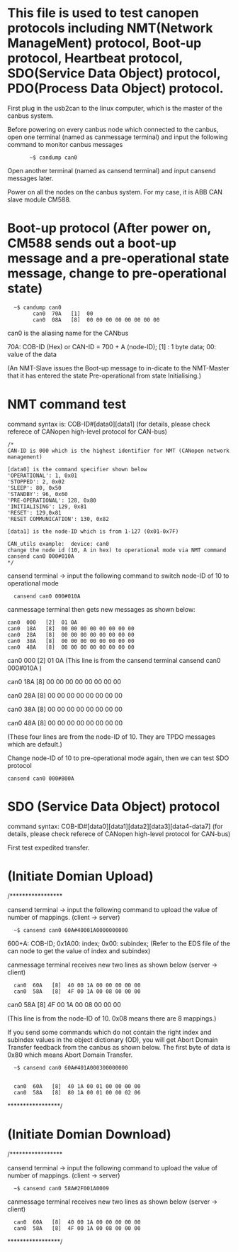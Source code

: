 # This file is used to test canopen protocols including NMT(Network ManageMent) protocol, Boot-up protocol, Heartbeat protocol, SDO(Service Data Object) protocol, PDO(Process Data Object) protocol. 

First plug in the usb2can to the linux computer, which is the master of the canbus system.

Before powering on every canbus node which connected to the canbus, open one terminal (named as canmessage terminal) and input the following command to monitor canbus messages
           
           ~$ candump can0 
           
Open another terminal (named as cansend terminal) and input cansend messages later. 

Power on all the nodes on the canbus system. For my case, it is ABB CAN slave module CM588.

# Boot-up protocol (After power on, CM588 sends out a boot-up message and a pre-operational state message, change to pre-operational state)
      ~$ candump can0
            can0  70A   [1]  00
            can0  08A   [8]  00 00 00 00 00 00 00 00
can0 is the aliasing name for the CANbus

70A: COB-ID (Hex) or CAN-ID =  700 + A (node-ID); [1] : 1 byte data; 00: value of the data

(An NMT-Slave issues the Boot-up message to in-dicate  to  the  NMT-Master  that  it  has  entered  the  state Pre-operational from state Initialising.)

# NMT command test
 command syntax is: COB-ID#[data0][data1]  (for details, please check referece of CANopen high-level protocol for CAN-bus)   
	
    /*
    CAN-ID is 000 which is the highest identifier for NMT (CANopen network management)
    
    [data0] is the command specifier shown below
    'OPERATIONAL': 1, 0x01
    'STOPPED': 2, 0x02
    'SLEEP': 80, 0x50
    'STANDBY': 96, 0x60
    'PRE-OPERATIONAL': 128, 0x80
    'INITIALISING': 129, 0x81
    'RESET': 129,0x81
    'RESET COMMUNICATION': 130, 0x82
    
    [data1] is the node-ID which is from 1-127 (0x01-0x7F)
    
    CAN_utils example:  device: can0
    change the node id (10, A in hex) to operational mode via NMT command
	cansend can0 000#010A
    */

   cansend terminal -> input the following command to switch node-ID of 10 to operational mode
      
      cansend can0 000#010A

   canmessage terminal then gets new messages as shown below: 
     	
	can0  000   [2]  01 0A
  	can0  18A   [8]  00 00 00 00 00 00 00 00
  	can0  28A   [8]  00 00 00 00 00 00 00 00
  	can0  38A   [8]  00 00 00 00 00 00 00 00
  	can0  48A   [8]  00 00 00 00 00 00 00 00

   can0  000   [2]  01 0A 
   (This line is from the cansend terminal cansend can0 000#010A )
  	
   can0  18A   [8]  00 00 00 00 00 00 00 00
   
   can0  28A   [8]  00 00 00 00 00 00 00 00
   
   can0  38A   [8]  00 00 00 00 00 00 00 00
   
   can0  48A   [8]  00 00 00 00 00 00 00 00
   
   (These four lines are from the node-ID of 10. They are TPDO messages which are default.)
 
 Change node-ID of 10 to pre-operational mode again, then we can test SDO protocol
 	
	cansend can0 000#800A

# SDO (Service Data Object) protocol
  
command syntax: COB-ID#[data0][data1][data2][data3][data4-data7] (for details, please check referece of CANopen high-level protocol for CAN-bus)
  
First test expedited transfer.

# (Initiate Domian Upload)
/*****************

 cansend terminal -> input the following command to upload the value of number of mappings. (client -> server)
      
      ~$ cansend can0 60A#40001A0000000000

600+A: COB-ID; 0x1A00: index; 0x00: subindex; (Refer to the EDS file of the can node to get the value of index and subindex)

canmessage terminal receives new two lines as shown below (server -> client)

      can0  60A   [8]  40 00 1A 00 00 00 00 00
      can0  58A   [8]  4F 00 1A 00 08 00 00 00
   
   can0  58A   [8]  4F 00 1A 00 08 00 00 00

(This line is from the node-ID of 10. 0x08 means there are 8 mappings.)


If you send some commands which do not contain the right index and subindex values in the object dictionary (OD), you will get Abort Domain Transfer feedback from the canbus as shown below. The first byte of data is 0x80 which means Abort Domain Transfer.
      
      ~$ cansend can0 60A#401A000300000000

      
      can0  60A   [8]  40 1A 00 01 00 00 00 00
      can0  58A   [8]  80 1A 00 01 00 00 02 06
 *****************/
 
 
# (Initiate Domian Download)
/*****************

 cansend terminal -> input the following command to upload the value of number of mappings. (client -> server)
      
      ~$ cansend can0 58A#2F001A0009

canmessage terminal receives new two lines as shown below (server -> client)

      can0  60A   [8]  40 00 1A 00 00 00 00 00
      can0  58A   [8]  4F 00 1A 00 08 00 00 00
   
 *****************/
